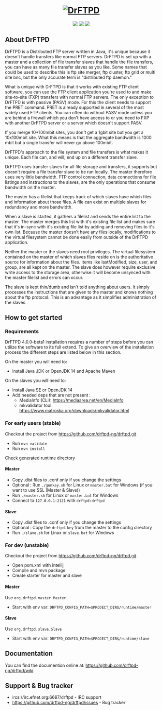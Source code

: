 <h1 align="center">
  <a href="http://drftpd.org/"><img src="http://drftpd.org/images/Drftpd-logo-4-resize.jpg" alt="DrFTPD"></a>
</h1>
<p align="center">
  <a href="https://circleci.com/gh/drftpd-ng" alt="Build"><img src="https://circleci.com/gh/drftpd-ng/drftpd/tree/master.svg?style=shield" /></a>
  <a href="http://drftpd.org/" alt="Website"><img src="https://img.shields.io/badge/website-drftpd.org-blue.svg" /></a>
  <a href="https://github.com/drftpd-ng/drftpd3/wiki/Documentation" alt="Documentation"><img src="https://img.shields.io/badge/Documentation-RTFM-orange.svg" /></a>
</p>

## About DrFTPD
DrFTPD is a Distributed FTP server written in Java, it's unique because it doesn't handle transfers like normal FTP servers.
DrFTPD is set up with a master and a collection of file transfer slaves that handle the file transfers, you can have as many file transfer slaves as you like.
Some names that could be used to describe this is ftp site merger, ftp cluster, ftp grid or multi site bnc, but the only accurate term is "distributed ftp daemon."

What is unique with DrFTPD is that it works with existing FTP client software, you can use the FTP client application you're used to and make site-to-site (FXP) transfers with normal FTP servers.
The only exception to DrFTPD is with passive (PASV) mode. For this the client needs to support the PRET command. PRET is already supported in several of the most widely used FTP clients.
You can often do without PASV mode unless you are behind a firewall which you don't have access to or you need to FXP with another DrFTPD server or a server which doesn't support PASV.

If you merge 10*100mbit sites, you don't get a 1gbit site but you get a 10x100mbit site. What this means is that the aggregate bandwidth is 1000 mbit but a single transfer will never go above 100mbit.

DrFTPD's approach to the file system and file transfers is what makes it unique. Each file can, and will, end up on a different transfer slave.

DrFTPD uses transfer slaves for all file storage and transfers, it supports but doesn't require a file transfer slave to be run locally.
The master therefore uses very little bandwidth. FTP control connection, data connections for file listings and instructions to the slaves, are the only operations that consume bandwidth on the master.

The master has a filelist that keeps track of which slaves have which files and information about those files. A file can exist on multiple slaves for redundancy and more bandwidth.

When a slave is started, it gathers a filelist and sends the entire list to the master.
The master merges this list with it's existing file list and makes sure that it's in-sync with it's existing file list by adding and removing files to it's own list.
Because the master doesn't have any files locally, modifications to the virtual filesystem cannot be done easily from outside of the DrFTPD application.

Neither the master or the slaves need root privileges. The virtual filesystem contained on the master of which slaves files reside on is the authoritative source for information about the files.
Items like lastModified, size, user, and group, are all kept on the master.
The slave does however require exclusive write access to the storage area, otherwise it will become unsynced with the master filelist and errors can occur.

The slave is kept thin/dumb and isn't told anything about users. It simply processes the instructions that are given to the master and knows nothing about the ftp protocol.
This is an advantage as it simplifies administration of the slaves.

## How to get started

### Requirements
DrFTPD 4.0.0-beta1 installation requires a number of steps before you can utilize the software to its full extend.
To give an overview of the installation process the different steps are listed below in this section.

On the master you will need to:
- Install Java JDK or OpenJDK 14 and Apache Maven

On the slaves you will need to:
- Install Java SE or OpenJDK 14 
- Add needed deps that are not present :
  - MediaInfo (CLI): https://mediaarea.net/en/MediaInfo
  - mkvalidator tool: https://www.matroska.org/downloads/mkvalidator.html

### For early users (stable)
Checkout the project from https://github.com/drftpd-ng/drftpd.git 

- Run `mvn validate`
- Run `mvn install`

Check generated runtime directory

#### Master
- Copy .dist files to .conf only if you change the settings
- Optional : Run `./genkey.sh` for Linux or `master.bat` for Windows (if you want to use SSL (Master & Slave))
- Run `./master.sh` for Linux or `master.bat` for Windows
- Connect to `127.0.0.1:2121` with `drftpd:drftpd`

#### Slave
- Copy .dist files to .conf only if you change the settings
- Optional : Copy the `drftpd.key` from the master to the config directory
- Run `./slave.sh` for Linux or `slave.bat` for Windows

### For dev (unstable)
Checkout the project from https://github.com/drftpd-ng/drftpd.git 
- Open pom.xml with intellij
- Compile and mvn package
- Create starter for master and slave

#### Master 
Use `org.drftpd.master.Master`

- Start with env var: `DRFTPD_CONFIG_PATH=$PROJECT_DIR$/runtime/master`

#### Slave 
Use `org.drftpd.slave.Slave`

- Start with env var: `DRFTPD_CONFIG_PATH=$PROJECT_DIR$/runtime/slave`

## Documentation
You can find the documention online at: https://github.com/drftpd-ng/drftpd/wiki

## Support & Bug tracker
- ircs://irc.efnet.org:6697/drftpd - IRC support
- https://github.com/drftpd-ng/drftpd/issues - Bug tracker
